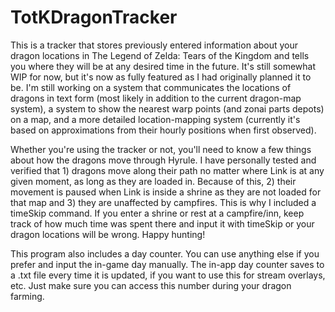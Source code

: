 # TotKDragonTracker
This is a tracker that stores previously entered information about your dragon locations in The Legend of Zelda: Tears of the Kingdom and tells you where they will be at any desired time in the future. It's still somewhat WIP for now, but it's now as fully featured as I had originally planned it to be. I'm still working on a system that communicates the locations of dragons in text form (most likely in addition to the current dragon-map system), a system to show the nearest warp points (and zonai parts depots) on a map, and a more detailed location-mapping system (currently it's based on approximations from their hourly positions when first observed).

Whether you're using the tracker or not, you'll need to know a few things about how the dragons move through Hyrule. I have personally tested and verified that 1) dragons move along their path no matter where Link is at any given moment, as long as they are loaded in. Because of this, 2) their movement is paused when Link is inside a shrine as they are not loaded for that map and 3) they are unaffected by campfires. This is why I included a timeSkip command. If you enter a shrine or rest at a campfire/inn, keep track of how much time was spent there and input it with timeSkip or your dragon locations will be wrong. Happy hunting!

This program also includes a day counter. You can use anything else if you prefer and input the in-game day manually. The in-app day counter saves to a .txt file every time it is updated, if you want to use this for stream overlays, etc. Just make sure you can access this number during your dragon farming.
